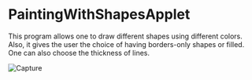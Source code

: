 # PaintingWithShapesApplet
This program allows one to draw different shapes using different colors. Also, it gives the user the choice of having borders-only shapes or filled. One can also choose the thickness of lines.

![Capture](https://github.com/noha-elgammal/PaintingWithShapesApplet/assets/139645547/f5c38868-66c9-4f20-9da5-8961691f987b)
